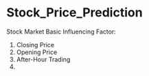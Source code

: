 # Stock_Price_Prediction

Stock Market Basic Influencing Factor:

1. Closing Price
2. Opening Price
3. After-Hour Trading
4. 